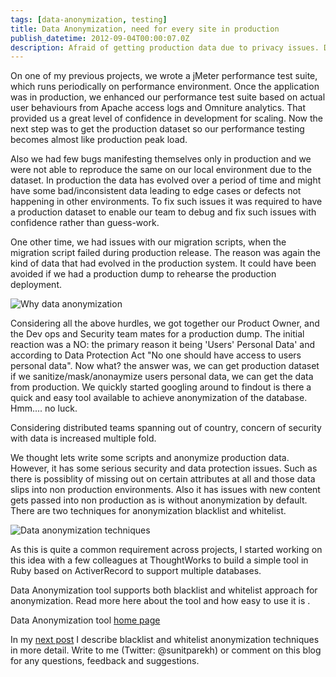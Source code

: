 ```yaml
---
tags: [data-anonymization, testing]
title: Data Anonymization, need for every site in production
publish_datetime: 2012-09-04T00:00:07.0Z
description: Afraid of getting production data due to privacy issues. Data Anonymization tool can help you to build anonymized production data dump to use for performance and security testing, debugging production issues and development purpose.
---
```


On one of my previous projects, we wrote a jMeter performance test suite, which runs periodically on performance environment. Once the application was in production, we enhanced our performance test suite based on actual user behaviours from Apache access logs and Omniture analytics. That provided us a great level of confidence in development for scaling. Now the next step was to get the production dataset so our performance testing becomes almost like production peak load.

Also we had few bugs manifesting themselves only in production and we were not able to reproduce the same on our local environment due to the dataset. In production the data has evolved over a period of time and might have some bad/inconsistent data leading to edge cases or defects not happening in other environments. To fix such issues it was required to have a production dataset to enable our team to debug and fix such issues with confidence rather than guess-work.

One other time, we had issues with our migration scripts, when the migration script failed during production release. The reason was again the kind of data that had evolved in the production system. It could have been avoided if we had a production dump to rehearse the production deployment.

![Why data anonymization](ref:images:posts/data-anonymization/data-anonymization.png)

Considering all the above hurdles, we got together our Product Owner, and the Dev ops and Security team mates for a production dump. The initial reaction was a NO: the primary reason it being 'Users' Personal Data' and according to Data Protection Act "No one should have access to users personal data". Now what? the answer was, we can get production dataset if we sanitize/mask/anonaymize users personal data, we can get the data from production. We quickly started googling around to findout is there a quick and easy tool available to achieve anonymization of the database. Hmm.... no luck.

Considering distributed teams spanning out of country, concern of security with data is increased multiple fold.

We thought lets write some scripts and anonymize production data. However, it has some serious security and data protection issues. Such as there is possiblity of missing out on certain attributes at all and those data slips into non production environments. Also it has issues with new content gets passed into non production as is without anonymization by default. There are two techniques for anonymization blacklist and whitelist.

![Data anonymization techniques](ref:images:posts/data-anonymization/data-anonymization-techniques.png)

As this is quite a common requirement across projects, I started working on this idea with a few colleagues at ThoughtWorks to build a simple tool in Ruby based on ActiverRecord to support multiple databases.

Data Anonymization tool supports both blacklist and whitelist approach for anonymization. Read more here about the tool and how easy to use it is .

Data Anonymization tool [home page](http://sunitparekh.github.com/data-anonymization)

In my [next post](/posts/data-anonymization-techniques) I describe blacklist and whitelist anonymization techniques in more detail. Write to me (Twitter: @sunitparekh) or comment on this blog for any questions, feedback and suggestions.







